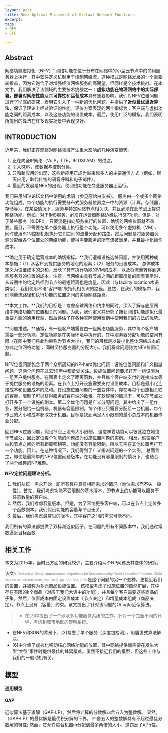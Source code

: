 ```yaml
---
layout: post
title: Near Optimal Placement of Virtual Network Functions
excerpt: 
tags:
- NFV
- SFC

---
```


## Abstract

网络功能虚拟化（NFV）：网络功能在位于分布在网络中的小型云节点中的商用服务器上执行，其中软件定义机制用于控制网络流。这种模式是网络发展的一个重要转折点，因为它饱含了对增强经济网络服务的高期望，但同样是个技术挑战。在本文中，我们解决了该领域的主要技术挑战之一：**虚拟功能在物理网络中的实际部署。**部署对**网络性能**及其**可靠性**和**运营成本**具有重要影响。我们对NFV位置问题进行了彻底的研究，表明它引入了一种新的优化问题，并提供了**近似最优逼近算法**，保证了理论上经过验证的性能。评价方案表现的两个指标为：客户端与虚拟功能之间的距离成本，以及这些功能的设置成本。最后，使用广泛的模拟，我们表明所提出的算法在许多现实场景中表现良好。

## INTRODUCTION

近年来，我们正在观察对网络领域产生重大影响的几种演变趋势。
1. 正在向全IP网络（VoIP，LTE，IP DSLAM）的过渡。
2. 引入SDN，使数据与控制分离。
3. 云和新应用的出现，这些新应用正成为越来越多人的主要通信方式（例如，聊天应用，取代传统的语音呼叫和电子邮件）。
4. 最近的发展是NFV的出现，使网络功能在商业服务器上运行。

我们采用NFV论坛文档中使用的术语（参见原始白皮书）。
服务由一个或多个网络功能组成。每个功能的执行需要分布式服务器位置之一中的资源（计算，存储器，存储等）。在某些情况下，服务与特定网络节点相关联，并且必须在此节点上提供网络功能。例如，对于IMS服务，必须在运营商网络边缘执行SIP功能。但是，对于某些服务（如DPI），只要流是指向服务执行的位置，确切的网络位置就不重要。而且，不需要在单个服务器上执行整个功能。可以使用多个虚拟机（VM），同时使用SDN控制机制执行它们之间的流量分配和路由。然后问题是将服务器资源分配给各个位置处的网络功能，使得需要服务的所有流被满足，并且最小化操作成本。


**确定用于确定运营成本的确切指标。**我们遵循设施选址问题，并使用两种成本措施：（1）从客户到提供服务的地点的距离；（2）服务的设置成本。 总体成本定义为设置成本的总和，反映了具有执行功能的VM的成本，以及将流量转移到这些服务器的位置的成本。注意，当网络由具有节点之间的距离度量的图表表示时，从该图中的给定路径到节点的最短距离也是度量。因此（与facility location术语类似），我们使用术语“客户端”来指代相关流的路径。显然，在我们的模拟中，我们测量流路径和执行功能的位置之间的实际网络距离。

**本文工作。**我们的目标是：考虑全球网络和约束的同时，深入了解与底层网络中网络功能的位置相关的问题。为此，我们定义并研究了捕获网络功能虚拟化最重要方面的通用模型，然后评估了在各种实际使用案例中使用我们的方法的优势。

**问题描述。**通常，有一组客户端需要由一组网络功能服务，其中每个客户端需要一部分功能。定位功能是在实际环境中执行的，其中服务器分配功能的空间有限（在图中我们将此约束称为节点大小），我们的目标是以最小化整体网络成本的方式定位网络功能 ，同时坚持服务器的分配大小。我们将此问题称为NFV位置问题。

NFV位置问题包含了两个众所周知的NP-hard优化问题：<span class="tooltip" titles="Facility Location Problem">设施位置问题</span>和<span class="tooltip" titles="Generalized Assignment Problem">广义指派问题</span>，这两个问题在过去50年中都备受关注。设施位置问题要求打开一组设施为一组客户提供服务。在图表上定义了距离函数，并且每个客户端支付的连接成本等于提供服务的设施的距离。在节点上打开设施需要支付设置成本。目标是最小化连接成本和设置成本的总和。在设施位置问题的一些变体中，存在与每个设施相关联的容量，限制了可以获得服务的客户端的数量。在软容量的情况下，可以在节点处打开多于一个设施的副本。第二个优化问题是广义分配问题，其中给出了一组作业，要分配给一组机器。机器有容量限制，每个作业只需要分配给一台机器。每个作业的大小和成本都取决于机器。目标是找到满足大小限制的最小总成本的机器作业分配。

回到NFV位置问题，假设节点上没有大小限制。 这意味着功能可以彼此独立地位于节点处，因此定位每个功能的问题成为设施位置问题的实例。 相反，假设客户端和节点之间的所有距离都相等。功能没有容量限制，所以无需在其他位置再打开一个功能。因此，在这种情况下，我们得到了广义指派问题的一个实例。 总而言之，即使是最简单的NFV位置问题版本，在功能没有容量限制的情况下，也结合了两个经典的NP难题。

**NFV定位问题理论分析。**

1. 我们从统一需求开始，即所有客户具有相同需求的情况（单位需求而不失一般性）。首先，我们考虑功能不受限制的基本版本，即节点上的功能可以服务于任意数量的客户端。
2. 然后，我们考虑容量版本。但是，为了容纳更多客户端，可以在节点上定位多个函数副本。我们假设功能的容量与节点无关。
3. 最后，我们考虑最常见的版本，其中客户之间的需求可能不同。

我们所有的算法都提供了双标准近似因子。在问题的所有不同版本中，我们通过常数逼近目标函数

## 相关工作

本文为2015年，当时此方面的研究较少，主要介绍两个NP问题及其变体的研究。

该文<font size=1 color="gray">R. Ravi and A. Sinha. Approximation Algorithms for Multicommodity Facility Location Problems. SIAM Journal on Discrete Math, Vol. 24(2), pp. 538-551, 2010.</font>是这个问题的另一个变种，更接近我们的设置，并被称为多元商品设施位置。
该模型考虑了设施位置的自然扩展，其中存在有限的k个商品（对应于我们术语中的功能），并且每个客户需要这些商品的子集。然后，位置成本由固定设置成本（节点决定）和增量成本组成（商品决定）。节点上没有（容量）约束。该文提出了针对该问题的O(log*k*)近似算法。

>* 在[7]中提出了一个涉及多功能服务系统的工作，针对一个完全不同的环境，考虑到城市地区的警察系统。
* 在NFV和SDN的背景下，[3]考虑了单个服务（深度包检测），用启发式算法解决。
* [6]中介绍了虚拟化移动核心网络功能的放置，其中网络提供商需要在发生大型“大型”事件时提供最佳的蜂窝覆盖。虽然不接近我们的模型，但这些工作与我们的一般动机有关。

## 模型

#### 通用模型


#### GAP

近似算法基于求解（GAP-LP），然后将计算的分数解四舍五入为整数解。 显然，（GAP-LP）的最优解是最优积分解的下界。 四舍五入的整数解具有不超过最佳分数解的特性; 然而，它允许每台机器m分配到最多两倍的大小，这违反了可行性。